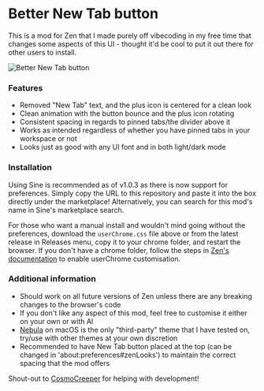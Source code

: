 # Better New Tab button
This is a mod for Zen that I made purely off vibecoding in my free time that changes some aspects of this UI - thought it'd be cool to put it out there for other users to install.

![Better New Tab button](https://github.com/user-attachments/assets/491f3bac-897c-4e9b-bc76-51f802fa8727)

### Features
- Removed "New Tab" text, and the plus icon is centered for a clean look
- Clean animation with the button bounce and the plus icon rotating
- Consistent spacing in regards to pinned tabs/the divider above it
- Works as intended regardless of whether you have pinned tabs in your workspace or not
- Looks just as good with any UI font and in both light/dark mode

### Installation
Using Sine is recommended as of v1.0.3 as there is now support for preferences. Simply copy the URL to this repository and paste it into the box directly under the marketplace! Alternatively, you can search for this mod's name in Sine's marketplace search.

For those who want a manual install and wouldn't mind going without the preferences, download the ``userChrome.css`` file above or from the latest release in Releases menu, copy it to your chrome folder, and restart the browser. If you don't have a chrome folder, follow the steps in [Zen's documentation](https://docs.zen-browser.app/guides/live-editing) to enable userChrome customisation.

### Additional information

- Should work on all future versions of Zen unless there are any breaking changes to the browser's code
- If you don't like any aspect of this mod, feel free to customise it either on your own or with AI
- [Nebula](https://github.com/JustAdumbPrsn/Zen-Nebula/tree/main) on macOS is the only "third-party" theme that I have tested on, try/use with other themes at your own discretion
- Recommended to have New Tab button placed at the top (can be changed in 'about:preferences#zenLooks') to maintain the correct spacing that the mod offers

Shout-out to [CosmoCreeper](https://github.com/CosmoCreeper) for helping with development!
